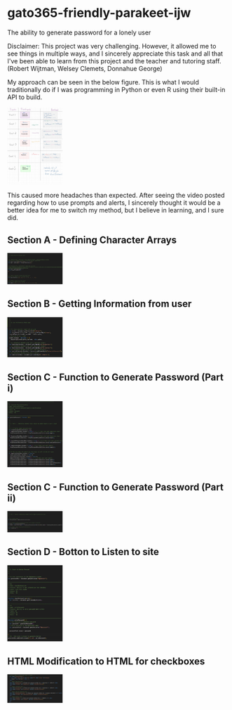 # gato365-friendly-parakeet-ijw
The ability to generate password for a lonely user




Disclaimer: This project was very challenging. However, it allowed me to see things in multiple ways, and I sincerely appreciate this task and all that I've been able to learn from this project and the teacher and tutoring staff. (Robert Wijtman, Welsey Clemets, Donnahue George)

My approach can be seen in the below figure. This is what I would traditionally do if I was programming in Python or even R using their built-in API to build.





<img src = "/assets/images/diagram-of-thought.jpg" width="25%" height="45%"> 




This caused more headaches than expected. After seeing the video posted regarding how to use prompts and alerts, I sincerely thought it would be a better idea for me to switch my method, but I believe in learning, and I sure did.


## Section A - Defining Character Arrays
 <img src = "/assets/images/section-A.jpg" width="25%" height="45%"> 
 
 
 
## Section B - Getting Information from user
<img src = "/assets/images/section-B.jpg " width="25%" height="45%">  

## Section C - Function to Generate Password (Part i)
<img src = "/assets/images/section-c-part-i.jpg" width="25%" height="45%"> 

## Section C - Function to Generate Password (Part ii)
<img src = "/assets/images/section-c-part-ii.jpg" width="25%" height="45%"> 

## Section D -  Botton to Listen to site
<img src = "/assets/images/section-D.jpg" width="25%" height="45%">          

## HTML Modification to HTML for checkboxes
<img src = "/assets/images/html-aspect.jpg" width="25%" height="45%">          




